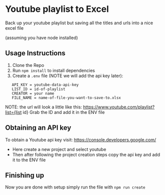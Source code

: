 # Youtube playlist to Excel

Back up your youtube playlist but saving all the titles and urls into a nice excel file

(assuming you have node installed)

## Usage Instructions

1. Clone the Repo
2. Run `npm install` to install dependencies
3. Create a `.env` file (NOTE we will add the api key later):
```   
   API_KEY = youtube-data-api-key
   LIST_ID = id-of-playlist
   CREATOR = your name
   FILE_NAME = name-of-file-you-want-to-save-to.xlsx
```
NOTE: the url will look a little like this: https://www.youtube.com/playlist?list={list id}
Grab the ID and add it in the ENV file

## Obtaining an API key

To obtain a Youtube api key visit:
https://console.developers.google.com/

- Here create a new project and select youtube
- Then after following the project creation steps copy the api key and add it to the ENV file

## Finishing up

Now you are done with setup simply run the file with
`npm run create`
